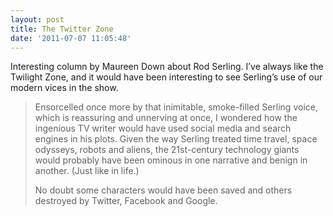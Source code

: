 ```yaml
---
layout: post
title: The Twitter Zone
date: '2011-07-07 11:05:48'
---
```


Interesting column by Maureen Down about Rod Serling. I’ve always like the Twilight Zone, and it would have been interesting to see Serling’s use of our modern vices in the show.

> Ensorcelled once more by that inimitable, smoke-filled Serling voice, which is reassuring and unnerving at once, I wondered how the ingenious TV writer would have used social media and search engines in his plots. Given the way Serling treated time travel, space odysseys, robots and aliens, the 21st-century technology giants would probably have been ominous in one narrative and benign in another. (Just like in life.)
> 
> No doubt some characters would have been saved and others destroyed by Twitter, Facebook and Google.

<!--kg-card-end: markdown-->